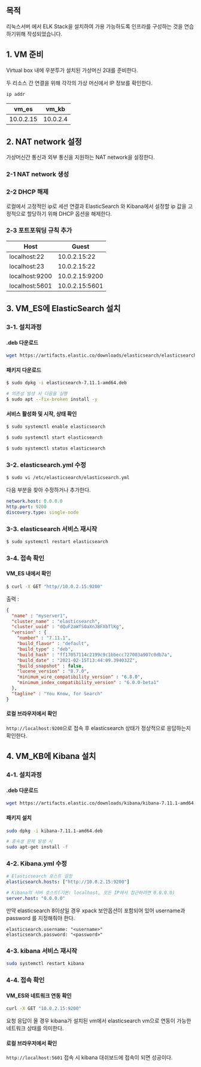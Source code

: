 ## 목적
리눅스서버 에서 ELK Stack을 설치하여 가용 가능하도록 인프라를 구성하는 것을 연습 하기위해 작성되었습니다.

## 1. VM 준비
Virtual box 내에 우분투가 설치된 가상머신 2대를 준비한다.

두 리소스 간 연결을 위해 각각의 가상 머신에서 IP 정보를 확인한다.

``` bash
ip addr
```

| vm_es | vm_kb |
| ----- | ----- |
| 10.0.2.15 | 10.0.2.4 |

## 2. NAT network 설정
가상머신간 통신과 외부 통신을 지원하는 NAT network을 설정한다.

### 2-1 NAT network 생성
### 2-2 DHCP 해제
로컬에서 고정적인 ip로 세션 연결과 ElasticSearch 와 Kibana에서 설정할 ip 값을 고정적으로 할당하기 위해 DHCP 옵션을 해제한다.

### 2-3 포트포워딩 규칙 추가
| Host| Guest |
| --- | ----- |
| localhost:22 | 10.0.2.15:22 |
| localhost:23 | 10.0.2.15:22 |
| localhost:9200 | 10.0.2.15:9200 |
| localhost:5601 | 10.0.2.15:5601 |

## 3. VM_ES에 ElasticSearch 설치

### 3-1. 설치과정

#### .deb 다운로드

``` bash
wget https://artifacts.elastic.co/downloads/elasticsearch/elasticsearch-7.11.1-amd64.deb
```
#### 패키지 다운로드

``` bash
$ sudo dpkg -i elasticsearch-7.11.1-amd64.deb
```
``` bash
# 의존성 발생 시 다음을 실행
$ sudo apt --fix-broken install -y
```

#### 서비스 활성화 및 시작, 상태 확인

``` bash
$ sudo systemctl enable elasticsearch
```

``` bash
$ sudo systemctl start elasticsearch
```

``` bash
$ sudo systemctl status elasticsearch
```

### 3-2. elasticsearch.yml 수정

``` bash
$ sudo vi /etc/elasticsearch/elasticsearch.yml
```

다음 부분을 찾아 수정하거나 추가한다.
``` yml
network.host: 0.0.0.0
http.port: 9200
discovery.type: single-node
```

### 3-3. elasticsearch 서비스 재시작

``` bash
$ sudo systemctl restart elasticsearch
```

### 3-4. 접속 확인
#### VM_ES 내에서 확인

``` bash
$ curl -X GET "http//10.0.2.15:9200"
```
출력 :
``` json
{
  "name" : "myserver1",
  "cluster_name" : "elasticsearch",
  "cluster_uuid" : "dQuF2aWfS0aXnJBFXbTlKg",
  "version" : {
    "number" : "7.11.1",
    "build_flavor" : "default",
    "build_type" : "deb",
    "build_hash" : "ff17057114c2199c9c1bbecc727003a907c0db7a",
    "build_date" : "2021-02-15T13:44:09.394032Z",
    "build_snapshot" : false,
    "lucene_version" : "8.7.0",
    "minimum_wire_compatibility_version" : "6.8.0",
    "minimum_index_compatibility_version" : "6.0.0-beta1"
  },
  "tagline" : "You Know, for Search"
}
```

#### 로컬 브라우저에서 확인
`` http://localhost:9200 ``으로  접속 후 elasticsearch 상태가 정상적으로 응답하는지 확인한다.


## 4. VM_KB에 Kibana 설치
### 4-1. 설치과정
#### .deb 다운로드

``` bash
wget https://artifacts.elastic.co/downloads/kibana/kibana-7.11.1-amd64.deb
```

#### 패키지 설치

``` bash
sudo dpkg -i kibana-7.11.1-amd64.deb
```

``` bash
# 종속성 문제 발생 시
sudo apt-get install -f
```


### 4-2. Kibana.yml 수정

```  yml
# Elasticsearch 호스트 설정
elasticsearch.hosts: ["http://10.0.2.15:9200"]

# Kibana의 서버 호스트(기본: localhost, 모든 IP에서 접근하려면 0.0.0.0)
server.host: "0.0.0.0"
```

만약 elasticsearch 8이상일 경우 xpack 보안옵션이 포함되어 있어 username과  password 를 지정해줘야 한다.

```
elasticsearch.username: "<username>"
elasticsearch.password: "<password>"
```

### 4-3. kibana 서비스 재시작

``` bash
sudo systemctl restart kibana
```

### 4-4. 접속 확인
#### VM_ES와 네트워크 연동 확인

``` bash
curl -X GET "10.0.2.15:9200"
```

요청 응답이 올 경우 kibana가 설치된 vm에서 elasticsearch vm으로 연동이 가능한 네트워크 상태를 의미한다.

#### 로컬 브라우저에서 확인
`` http://localhost:5601 `` 접속 시 kibana 대쉬보드에 접속이 되면 성공이다.


